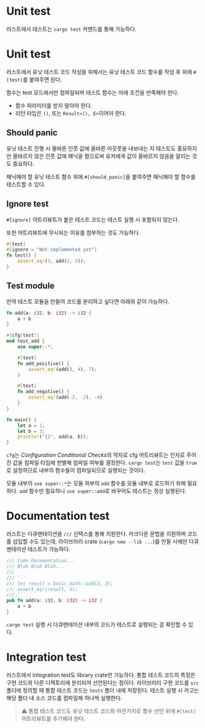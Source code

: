 # Unit test
러스트에서 테스트는 `cargo test`
커맨드를 통해 가능하다.


# Unit test
러스트에서 유닛 테스트 코드 작성을 위해서는
유닛 테스트 코드 함수를 작성 후 위에
`#[test]`를 붙여주면 된다.

함수는 test 모드에서만 컴파일되며
테스트 함수는 아래 조건을 만족해야 한다.

- 함수 파라미터를 받지 말아야 한다.
- 리턴 타입은 `()`, 또는 `Result<(), E>`이어야 한다.

## Should panic
유닛 테스트 진행 시 올바른 인풋 값에 올바른 아웃풋을
내보내는 지 테스트도 중요하지만 올바르지 않은 인풋 값에
패닉을 함으로써 유저에게 값이 올바르지 않음을 알리는 것도
중요하다.

패닉해야 할 유닛 테스트 함수 위에 `#[should_panic]`을
붙여주면 패닉해야 할 함수를 테스트할 수 있다.

## Ignore test
`#[ignore]` 어트리뷰트가 붙은 테스트 코드는 테스트
실행 시 포함되지 않는다.

또한 어트리뷰트에 무시되는 이유를 첨부하는 것도 가능하다.

```rust
#[test]
#[ignore = "Not implemented yet"]
fn test() {
    assert_eq!(3, add(1, 2));
}
```

## Test module
만약 테스트 모듈을 만들어 코드를 분리하고 싶다면
아래와 같이 가능하다.

```rust
fn add(a: i32, b: i32) -> i32 {
    a + b
}

#[cfg(test)]
mod test_add {
    use super::*;

    #[test]
    fn add_positive() {
        assert_eq!(add(3, 4), 7);
    }

    #[test]
    fn add_negative() {
        assert_eq!(add(-2, -2), -4)
    }
}

fn main() {
    let a = 1;
    let b = 3;
    println!("{}", add(a, b));
}
```

`cfg`는 *Configuration Conditional Checks*의 약자로
cfg 어트리뷰트는 인자로 주어진 값을 컴파일 타임에 판별해
컴파일 여부를 결정한다. `cargo test`는 `test`
값을 `true`로 설정하므로 내부의 함수들이 컴파일되므로
실행되는 것이다.

모듈 내부의 `use super::*`는 모듈 외부의 `add` 함수를
모듈 내부로 로드하기 위해 필요하다. `add` 함수만 필요하니
`use super::add`로 바꾸어도 테스트는 정상 실행된다.

# Documentation test
러스트는 다큐멘테이션을 `///` 신택스를 통해 지원한다.
마크다운 문법을 지원하며 코드를 삽입할 수도 있는데,
라이브러리 crate (`cargo new --lib ...`)를 만들 시에만
다큐멘테이션 테스트가 가능하다.

```rust
/// Code Documentation...
/// Blah Blah Blah...
///
/// ```
/// let result = basic_math::add(2, 3);
/// assert_eq!(result, 5);
/// ```
pub fn add(a: i32, b: i32) -> i32 {
    a + b
}
```

`cargo test` 실행 시 다큐멘테이션 내부의 코드가 테스트로
실행되는 걸 확인할 수 있다.

# Integration test
러스트에서 Integration test도 library crate만 가능하다.
통합 테스트 코드의 특징은 구현 코드와 다른 디렉토리에 분리되어
선언된다는 점이다. 라이브러리 구현 코드를 `src` 폴더에
정의할 때 통합 테스트 코드는 `tests` 폴더 내에 저장된다.
테스트 실행 시 카고는 해당 폴더 내 소스 코드를 컴파일해
하나씩 실행한다.

> ⚠️ 통합 테스트 코드도 유닛 테스트 코드와 마찬가지로
> 함수 선언 위에 `#[test]` 어트리뷰트를 추가해야 한다.
